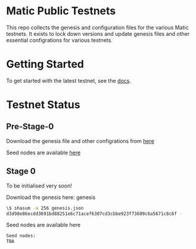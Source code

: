 # Matic Public Testnets

This repo collects the genesis and configuration files for the various Matic testnets. It exists to lock down versions and update genesis files and other essential configrations for various testnets.

# Getting Started

To get started with the latest testnet, see the [docs](https://docs.matic.network/staking/participate-in-counter-stake/).

# Testnet Status

## Pre-Stage-0
Download the genesis file and other configrations from [here](https://github.com/maticnetwork/public-testnets/tree/master/pre-stage0)

Seed nodes are available [here](https://github.com/maticnetwork/public-testnets/blob/master/pre-stage0/seeds.txt)

## Stage 0

To be initialised very soon!

Download the genesis here: genesis

```bash
\$ shasum -a 256 genesis.json
d3d98e86ecdd3691bd88251e6c71acef6307cd3cbbe923f73609c6a5671c8c6f -
```

Seed nodes are available here

```bash
Seed nodes:
TBA
```
